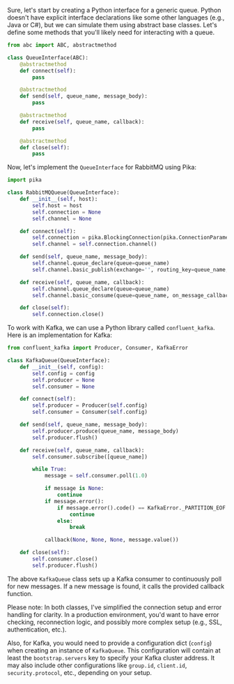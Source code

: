 Sure, let's start by creating a Python interface for a generic queue. Python doesn't have explicit interface declarations like some other languages (e.g., Java or C#), but we can simulate them using abstract base classes. Let's define some methods that you'll likely need for interacting with a queue.

```python
from abc import ABC, abstractmethod

class QueueInterface(ABC):
    @abstractmethod
    def connect(self):
        pass

    @abstractmethod
    def send(self, queue_name, message_body):
        pass

    @abstractmethod
    def receive(self, queue_name, callback):
        pass

    @abstractmethod
    def close(self):
        pass
```

Now, let's implement the `QueueInterface` for RabbitMQ using Pika:

```python
import pika

class RabbitMQQueue(QueueInterface):
    def __init__(self, host):
        self.host = host
        self.connection = None
        self.channel = None

    def connect(self):
        self.connection = pika.BlockingConnection(pika.ConnectionParameters(self.host))
        self.channel = self.connection.channel()

    def send(self, queue_name, message_body):
        self.channel.queue_declare(queue=queue_name)
        self.channel.basic_publish(exchange='', routing_key=queue_name, body=message_body)

    def receive(self, queue_name, callback):
        self.channel.queue_declare(queue=queue_name)
        self.channel.basic_consume(queue=queue_name, on_message_callback=callback, auto_ack=True)

    def close(self):
        self.connection.close()
```

To work with Kafka, we can use a Python library called `confluent_kafka`. Here is an implementation for Kafka:

```python
from confluent_kafka import Producer, Consumer, KafkaError

class KafkaQueue(QueueInterface):
    def __init__(self, config):
        self.config = config
        self.producer = None
        self.consumer = None

    def connect(self):
        self.producer = Producer(self.config)
        self.consumer = Consumer(self.config)

    def send(self, queue_name, message_body):
        self.producer.produce(queue_name, message_body)
        self.producer.flush()

    def receive(self, queue_name, callback):
        self.consumer.subscribe([queue_name])

        while True:
            message = self.consumer.poll(1.0)

            if message is None:
                continue
            if message.error():
                if message.error().code() == KafkaError._PARTITION_EOF:
                    continue
                else:
                    break

            callback(None, None, None, message.value())

    def close(self):
        self.consumer.close()
        self.producer.flush()
```

The above `KafkaQueue` class sets up a Kafka consumer to continuously poll for new messages. If a new message is found, it calls the provided callback function. 

Please note: In both classes, I've simplified the connection setup and error handling for clarity. In a production environment, you'd want to have error checking, reconnection logic, and possibly more complex setup (e.g., SSL, authentication, etc.). 

Also, for Kafka, you would need to provide a configuration dict (`config`) when creating an instance of `KafkaQueue`. This configuration will contain at least the `bootstrap.servers` key to specify your Kafka cluster address. It may also include other configurations like `group.id`, `client.id`, `security.protocol`, etc., depending on your setup.